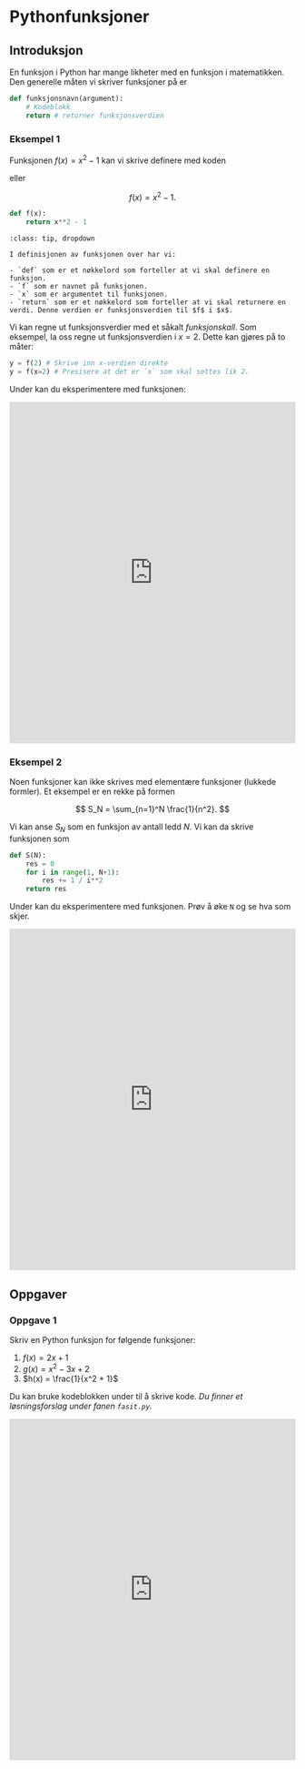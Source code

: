 # Pythonfunksjoner


## Introduksjon

En funksjon i Python har mange likheter med en funksjon i matematikken. Den generelle måten vi skriver funksjoner på er

```python
def funksjonsnavn(argument):
    # Kodeblokk
    return # returner funksjonsverdien
```

### Eksempel 1

Funksjonen $f(x) = x^2 - 1$ kan vi skrive definere med koden

eller 

$$
f(x) = x^2 - 1.
$$

```python
def f(x):
    return x**2 - 1
```

```{Admonition} Dypdukk i funksjonsdefinisjonen av $f(x)$
:class: tip, dropdown

I definisjonen av funksjonen over har vi:

- `def` som er et nøkkelord som forteller at vi skal definere en funksjon.
- `f` som er navnet på funksjonen.
- `x` som er argumentet til funksjonen.
- `return` som er et nøkkelord som forteller at vi skal returnere en verdi. Denne verdien er funksjonsverdien til $f$ i $x$.

```

Vi kan regne ut funksjonsverdier med et såkalt *funksjonskall*. Som eksempel, la oss regne ut funksjonsverdien i $x = 2$. Dette kan gjøres på to måter:

```python
y = f(2) # Skrive inn x-verdien direkte
y = f(x=2) # Presisere at det er `x` som skal settes lik 2.
```


Under kan du eksperimentere med funksjonen:

<iframe src="https://trinket.io/embed/python/dd5bbfca3d" width="100%" height="600" frameborder="0" marginwidth="0" marginheight="0" allowfullscreen></iframe>


### Eksempel 2

Noen funksjoner kan ikke skrives med elementære funksjoner (lukkede formler). Et eksempel er en rekke på formen

$$
S_N = \sum_{n=1}^N \frac{1}{n^2}.
$$

Vi kan anse $S_N$ som en funksjon av antall ledd $N$. Vi kan da skrive funksjonen som

```python
def S(N):
    res = 0
    for i in range(1, N+1):
        res += 1 / i**2
    return res
```


Under kan du eksperimentere med funksjonen. Prøv å øke `N` og se hva som skjer.

<iframe src="https://trinket.io/embed/python/7a0bf0ce69" width="100%" height="600" frameborder="0" marginwidth="0" marginheight="0" allowfullscreen></iframe>



## Oppgaver

### Oppgave 1

Skriv en Python funksjon for følgende funksjoner:

1. $f(x) = 2x + 1$
2. $g(x) = x^2 - 3x + 2$
3. $h(x) = \frac{1}{x^2 + 1}$


Du kan bruke kodeblokken under til å skrive kode. *Du finner et løsningsforslag under fanen `fasit.py`.*

<iframe src="https://trinket.io/embed/python/2e17476d19" width="100%" height="600" frameborder="0" marginwidth="0" marginheight="0" allowfullscreen></iframe>